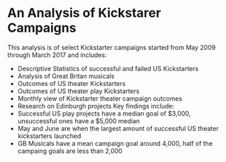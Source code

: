 # An Analysis of Kickstarer Campaigns
This analysis is of select Kickstarter campaigns started from May 2009 through March 2017 and includes:
* Descriptive Statistics of successful and failed US Kickstarters
* Analysis of Great Britan musicals
* Outcomes of US theater Kickstarters
* Outcomes of US theater play Kickstarters
* Monthly view of Kickstarter theater campaign outcomes
* Research on Edinburgh projects
Key findings include:
* Successful US play projects have a median goal of $3,000, unsuccessful ones have a $5,000 median
* May and June are when the largest amount of successful US theater kickstarters launched
* GB Musicals have a mean campaign goal around 4,000, half of the campaing goals are less than 2,000
